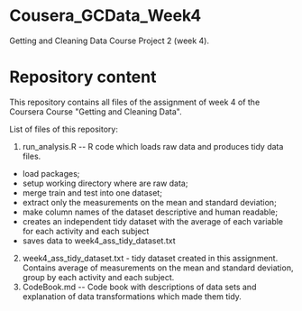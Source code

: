 # Cousera_GCData_Week4
Getting and Cleaning Data Course Project 2 (week 4).
# Repository content
This repository contains all files of the assignment of week 4 of the Coursera Course "Getting and Cleaning Data".

List of files of this repository:

1. run_analysis.R -- R code which loads raw data and produces tidy data files.
* load packages;
* setup working directory where are raw data;
* merge train and test into one dataset;
* extract only the measurements on the mean and standard deviation;
* make column names of the dataset descriptive and human readable;
* creates an independent tidy dataset with the average of each variable for each activity and each subject
* saves data to week4_ass_tidy_dataset.txt
2. week4_ass_tidy_dataset.txt - tidy dataset created in this assignment. Contains average of measurements on the mean and standard deviation, group by each activity and each subject.
3. CodeBook.md -- Code book with descriptions of data sets and explanation of data transformations which made them tidy.
